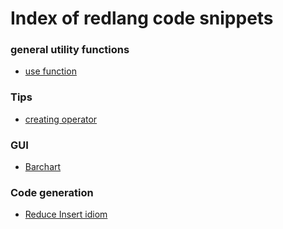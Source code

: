 
# Index of redlang code snippets


### general utility functions

- [use function](./use)
                        

### Tips

- [creating operator](./operator)
                        

### GUI

- [Barchart](./barchart.red)
                        

### Code generation

- [Reduce Insert idiom](./reduce.insert)
                        

